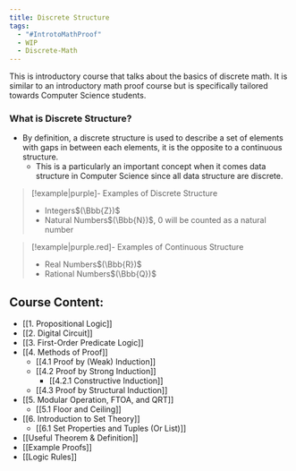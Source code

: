 ```yaml
---
title: Discrete Structure
tags:
  - "#IntrotoMathProof"
  - WIP
  - Discrete-Math
---
```

This is introductory course that talks about the basics of discrete math. 
It is similar to an introductory math proof course but is specifically tailored towards Computer Science students. 

### What is Discrete Structure? 
- By definition, a discrete structure is used to describe a set of elements with gaps in between each elements, it is the opposite to a continuous structure.
	- This is a particularly an important concept when it comes data structure in Computer Science since all data structure are discrete. 
>[!example|purple]- Examples of Discrete Structure
>- Integers$(\Bbb{Z})$
>- Natural Numbers$(\Bbb{N})$, 0 will be counted as a natural number

>[!example|purple.red]- Examples of Continuous Structure
>- Real Numbers$(\Bbb{R})$
>- Rational Numbers$(\Bbb{Q})$
## Course Content: 

- [[1. Propositional Logic]]
- [[2. Digital Circuit]]
- [[3. First-Order Predicate Logic]]
- [[4. Methods of Proof]]
	- [[4.1 Proof by (Weak) Induction]]
	- [[4.2 Proof by Strong Induction]]
		- [[4.2.1 Constructive Induction]]
	- [[4.3 Proof by Structural Induction]]
- [[5. Modular Operation, FTOA, and QRT]]
	- [[5.1 Floor and Ceiling]]
- [[6. Introduction to Set Theory]]
	- [[6.1 Set Properties and Tuples (Or List)]]
- [[Useful Theorem & Definition]]
- [[Example Proofs]]
- [[Logic Rules]]


